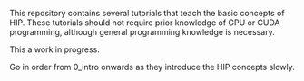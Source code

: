 This repository contains several tutorials that teach the basic concepts of HIP. These
tutorials should not require prior knowledge of GPU or CUDA programming, although general
programming knowledge is necessary.

This a work in progress.

Go in order from 0_intro onwards as they introduce the HIP concepts slowly.

